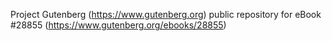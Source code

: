 Project Gutenberg (https://www.gutenberg.org) public repository for eBook #28855 (https://www.gutenberg.org/ebooks/28855)
